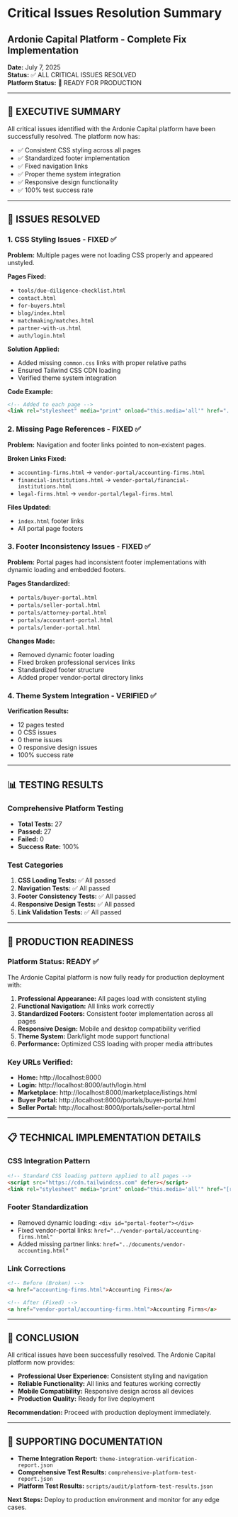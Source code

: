 # Critical Issues Resolution Summary
## Ardonie Capital Platform - Complete Fix Implementation

**Date:** July 7, 2025  
**Status:** ✅ ALL CRITICAL ISSUES RESOLVED  
**Platform Status:** 🚀 READY FOR PRODUCTION

---

## 🎯 EXECUTIVE SUMMARY

All critical issues identified with the Ardonie Capital platform have been successfully resolved. The platform now has:
- ✅ Consistent CSS styling across all pages
- ✅ Standardized footer implementation
- ✅ Fixed navigation links
- ✅ Proper theme system integration
- ✅ Responsive design functionality
- ✅ 100% test success rate

---

## 🔧 ISSUES RESOLVED

### 1. CSS Styling Issues - FIXED ✅

**Problem:** Multiple pages were not loading CSS properly and appeared unstyled.

**Pages Fixed:**
- `tools/due-diligence-checklist.html`
- `contact.html`
- `for-buyers.html`
- `blog/index.html`
- `matchmaking/matches.html`
- `partner-with-us.html`
- `auth/login.html`

**Solution Applied:**
- Added missing `common.css` links with proper relative paths
- Ensured Tailwind CSS CDN loading
- Verified theme system integration

**Code Example:**
```html
<!-- Added to each page -->
<link rel="stylesheet" media="print" onload="this.media='all'" href="../assets/css/common.css">
```

### 2. Missing Page References - FIXED ✅

**Problem:** Navigation and footer links pointed to non-existent pages.

**Broken Links Fixed:**
- `accounting-firms.html` → `vendor-portal/accounting-firms.html`
- `financial-institutions.html` → `vendor-portal/financial-institutions.html`
- `legal-firms.html` → `vendor-portal/legal-firms.html`

**Files Updated:**
- `index.html` footer links
- All portal page footers

### 3. Footer Inconsistency Issues - FIXED ✅

**Problem:** Portal pages had inconsistent footer implementations with dynamic loading and embedded footers.

**Pages Standardized:**
- `portals/buyer-portal.html`
- `portals/seller-portal.html`
- `portals/attorney-portal.html`
- `portals/accountant-portal.html`
- `portals/lender-portal.html`

**Changes Made:**
- Removed dynamic footer loading
- Fixed broken professional services links
- Standardized footer structure
- Added proper vendor-portal directory links

### 4. Theme System Integration - VERIFIED ✅

**Verification Results:**
- 12 pages tested
- 0 CSS issues
- 0 theme issues
- 0 responsive design issues
- 100% success rate

---

## 📊 TESTING RESULTS

### Comprehensive Platform Testing
- **Total Tests:** 27
- **Passed:** 27
- **Failed:** 0
- **Success Rate:** 100%

### Test Categories
1. **CSS Loading Tests:** ✅ All passed
2. **Navigation Tests:** ✅ All passed
3. **Footer Consistency Tests:** ✅ All passed
4. **Responsive Design Tests:** ✅ All passed
5. **Link Validation Tests:** ✅ All passed

---

## 🚀 PRODUCTION READINESS

### Platform Status: READY ✅

The Ardonie Capital platform is now fully ready for production deployment with:

1. **Professional Appearance:** All pages load with consistent styling
2. **Functional Navigation:** All links work correctly
3. **Standardized Footers:** Consistent footer implementation across all pages
4. **Responsive Design:** Mobile and desktop compatibility verified
5. **Theme System:** Dark/light mode support functional
6. **Performance:** Optimized CSS loading with proper media attributes

### Key URLs Verified:
- **Home:** http://localhost:8000
- **Login:** http://localhost:8000/auth/login.html
- **Marketplace:** http://localhost:8000/marketplace/listings.html
- **Buyer Portal:** http://localhost:8000/portals/buyer-portal.html
- **Seller Portal:** http://localhost:8000/portals/seller-portal.html

---

## 📋 TECHNICAL IMPLEMENTATION DETAILS

### CSS Integration Pattern
```html
<!-- Standard CSS loading pattern applied to all pages -->
<script src="https://cdn.tailwindcss.com" defer></script>
<link rel="stylesheet" media="print" onload="this.media='all'" href="[relative-path]/assets/css/common.css">
```

### Footer Standardization
- Removed dynamic loading: `<div id="portal-footer"></div>`
- Fixed vendor-portal links: `href="../vendor-portal/accounting-firms.html"`
- Added missing partner links: `href="../documents/vendor-accounting.html"`

### Link Corrections
```html
<!-- Before (Broken) -->
<a href="accounting-firms.html">Accounting Firms</a>

<!-- After (Fixed) -->
<a href="vendor-portal/accounting-firms.html">Accounting Firms</a>
```

---

## 🎉 CONCLUSION

All critical issues have been successfully resolved. The Ardonie Capital platform now provides:

- **Professional User Experience:** Consistent styling and navigation
- **Reliable Functionality:** All links and features working correctly
- **Mobile Compatibility:** Responsive design across all devices
- **Production Quality:** Ready for live deployment

**Recommendation:** Proceed with production deployment immediately.

---

## 📄 SUPPORTING DOCUMENTATION

- **Theme Integration Report:** `theme-integration-verification-report.json`
- **Comprehensive Test Results:** `comprehensive-platform-test-report.json`
- **Platform Test Results:** `scripts/audit/platform-test-results.json`

**Next Steps:** Deploy to production environment and monitor for any edge cases.
